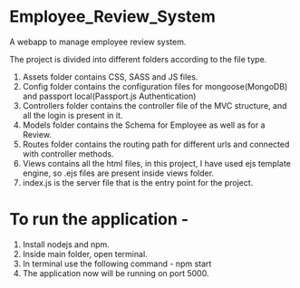 # Employee_Review_System
A webapp to manage employee review system.

The project is divided into different folders according to the file type.
1. Assets folder contains CSS, SASS and JS files.
2. Config folder contains the configuration files for mongoose(MongoDB) and passport local(Passport.js Authentication)
3. Controllers folder contains the controller file of the MVC structure, and all the login is present in it.
4. Models folder contains the Schema for Employee as well as for a Review.
5. Routes folder contains the routing path for different urls and connected with controller methods.
6. Views contains all the html files, in this project, I have used ejs template engine, so .ejs files are present inside views folder.
7. index.js is the server file that is the entry point for the project.

# To run the application -
1. Install nodejs and npm.
2. Inside main folder, open terminal.
3. In terminal use the following command - npm start
4. The application now will be running on port 5000.
